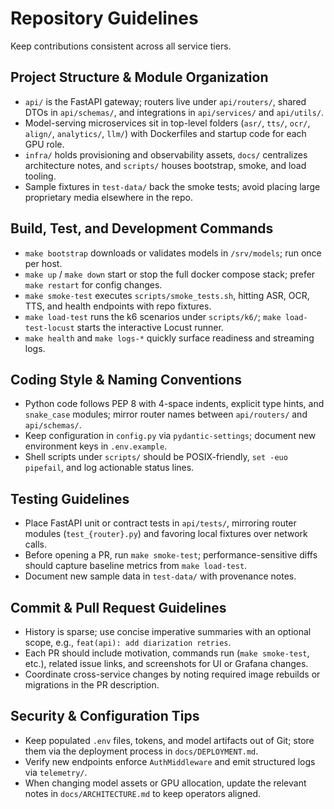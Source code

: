 # Repository Guidelines

Keep contributions consistent across all service tiers.

## Project Structure & Module Organization
- `api/` is the FastAPI gateway; routers live under `api/routers/`, shared DTOs in `api/schemas/`, and integrations in `api/services/` and `api/utils/`.
- Model-serving microservices sit in top-level folders (`asr/`, `tts/`, `ocr/`, `align/`, `analytics/`, `llm/`) with Dockerfiles and startup code for each GPU role.
- `infra/` holds provisioning and observability assets, `docs/` centralizes architecture notes, and `scripts/` houses bootstrap, smoke, and load tooling.
- Sample fixtures in `test-data/` back the smoke tests; avoid placing large proprietary media elsewhere in the repo.

## Build, Test, and Development Commands
- `make bootstrap` downloads or validates models in `/srv/models`; run once per host.
- `make up` / `make down` start or stop the full docker compose stack; prefer `make restart` for config changes.
- `make smoke-test` executes `scripts/smoke_tests.sh`, hitting ASR, OCR, TTS, and health endpoints with repo fixtures.
- `make load-test` runs the k6 scenarios under `scripts/k6/`; `make load-test-locust` starts the interactive Locust runner.
- `make health` and `make logs-*` quickly surface readiness and streaming logs.

## Coding Style & Naming Conventions
- Python code follows PEP 8 with 4-space indents, explicit type hints, and `snake_case` modules; mirror router names between `api/routers/` and `api/schemas/`.
- Keep configuration in `config.py` via `pydantic-settings`; document new environment keys in `.env.example`.
- Shell scripts under `scripts/` should be POSIX-friendly, `set -euo pipefail`, and log actionable status lines.

## Testing Guidelines
- Place FastAPI unit or contract tests in `api/tests/`, mirroring router modules (`test_{router}.py`) and favoring local fixtures over network calls.
- Before opening a PR, run `make smoke-test`; performance-sensitive diffs should capture baseline metrics from `make load-test`.
- Document new sample data in `test-data/` with provenance notes.

## Commit & Pull Request Guidelines
- History is sparse; use concise imperative summaries with an optional scope, e.g., `feat(api): add diarization retries`.
- Each PR should include motivation, commands run (`make smoke-test`, etc.), related issue links, and screenshots for UI or Grafana changes.
- Coordinate cross-service changes by noting required image rebuilds or migrations in the PR description.

## Security & Configuration Tips
- Keep populated `.env` files, tokens, and model artifacts out of Git; store them via the deployment process in `docs/DEPLOYMENT.md`.
- Verify new endpoints enforce `AuthMiddleware` and emit structured logs via `telemetry/`.
- When changing model assets or GPU allocation, update the relevant notes in `docs/ARCHITECTURE.md` to keep operators aligned.
